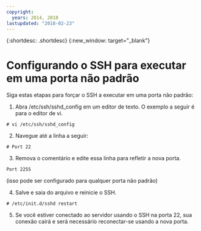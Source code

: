 ```yaml
---
copyright:
  years: 2014, 2018
lastupdated: "2018-02-23"
---
```


{:shortdesc: .shortdesc}
{:new_window: target="_blank"}

# Configurando o SSH para executar em uma porta não padrão

Siga estas etapas para forçar o SSH a executar em uma porta não padrão:

1. Abra /etc/ssh/sshd_config em um editor de texto. O exemplo a seguir é para o editor de vi.
```
# vi /etc/ssh/sshd_config
```
 
2. Navegue até a linha a seguir:
```
# Port 22
```
 
3. Remova o comentário e edite essa linha para refletir a nova porta.
```
Port 2255
``` 
(isso pode ser configurado para qualquer porta não padrão)
 
4. Salve e saia do arquivo e reinicie o SSH.
```
# /etc/init.d/sshd restart
```

5. Se você estiver conectado ao servidor usando o SSH na porta 22, sua conexão cairá e será necessário
reconectar-se usando a nova porta.
